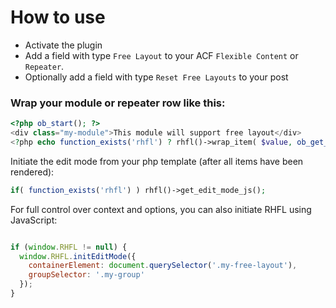 # How to use

- Activate the plugin
- Add a field with type `Free Layout` to your ACF `Flexible Content` or `Repeater`.
- Optionally add a field with type `Reset Free Layouts` to your post

### Wrap your module or repeater row like this:

```php
<?php ob_start(); ?>
<div class="my-module">This module will support free layout</div>
<?php echo function_exists('rhfl') ? rhfl()->wrap_item( $value, ob_get_clean() ) : ob_get_clean() ?>
```

Initiate the edit mode from your php template (after all items have been rendered):

```php
if( function_exists('rhfl') ) rhfl()->get_edit_mode_js();
```

For full control over context and options, you can also initiate RHFL using JavaScript:

```js

if (window.RHFL != null) {
  window.RHFL.initEditMode({
    containerElement: document.querySelector('.my-free-layout'),
    groupSelector: '.my-group'
  });
}
```